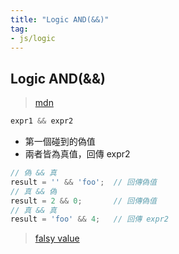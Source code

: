 ```yaml
---
title: "Logic AND(&&)"
tag: 
- js/logic
---
```

## Logic AND(&&)
>[mdn](https://developer.mozilla.org/en-US/docs/Web/JavaScript/Reference/Operators/Logical_AND)

```js
expr1 && expr2
```
- 第一個碰到的偽值
- 兩者皆為真值，回傳 expr2
```js
// 偽 && 真
result = '' && 'foo';  // 回傳偽值
// 真 && 偽
result = 2 && 0;       // 回傳偽值
// 真 && 真
result = 'foo' && 4;   // 回傳 expr2
```

>[falsy value](JavaScript/資料類型/falsy%20value.md)